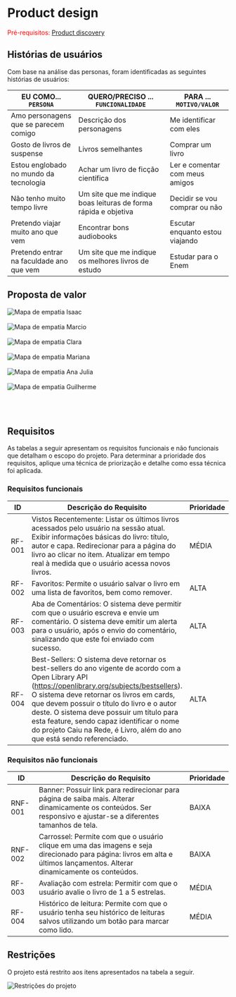 # Product design

<span style="color:red">Pré-requisitos: <a href="02-Product-discovery.md"> Product discovery</a></span>


## Histórias de usuários

Com base na análise das personas, foram identificadas as seguintes histórias de usuários:

|EU COMO... `PERSONA`| QUERO/PRECISO ... `FUNCIONALIDADE` |PARA ... `MOTIVO/VALOR`                 |
|--------------------|------------------------------------|----------------------------------------|
|Amo personagens que se parecem comigo  |Descrição dos personagens         | Me identificar com eles |
|Gosto de livros de suspense |Livros semelhantes| Comprar um livro |
|Estou englobado no mundo da tecnologia | Achar um livro de ficção científica | Ler e comentar com meus amigos |
| Não tenho muito tempo livre | Um site que me indique boas leituras de forma rápida e objetiva | Decidir se vou comprar ou não |
| Pretendo viajar muito ano que vem | Encontrar bons audiobooks | Escutar enquanto estou viajando |
| Pretendo entrar na faculdade ano que vem | Um site que me indique os melhores livros de estudo | Estudar para o Enem |


## Proposta de valor


![Mapa de empatia Isaac](images/mapa-de-empatia-isaac.jpg)
<br>
<br>
![Mapa de empatia Marcio](images/mapa-de-empatia-marcio.jpg)
<br>
<br>
![Mapa de empatia Clara](images/mapa-de-empatia-clara.jpg)
<br>
<br>
![Mapa de empatia Mariana](images/mapa-de-empatia-mariana.jpg)
<br>
<br>
![Mapa de empatia Ana Julia](images/mapa-de-empatia-ana-julia.jpg)
<br>
<br>
![Mapa de empatia Guilherme](images/mapa-de-empatia-guilherme.jpg)
<br>
<br>
<br>
<br>

## Requisitos

As tabelas a seguir apresentam os requisitos funcionais e não funcionais que detalham o escopo do projeto. Para determinar a prioridade dos requisitos, aplique uma técnica de priorização e detalhe como essa técnica foi aplicada.

### Requisitos funcionais
| ID     | Descrição do Requisito                                   | Prioridade |
| ------ | ---------------------------------------------------------- | ---------- |
| RF-001 | Vistos Recentemente: Listar os últimos livros acessados pelo usuário na sessão atual. Exibir informações básicas do livro: título, autor e сара. Redirecionar para a página do livro ao clicar no item. Atualizar em tempo real à medida que o usuário acessa novos livros. | MÉDIA      |
| RF-002 | Favoritos: Permite o usuário salvar o livro em uma lista de favoritos, bem como remover. | ALTA     |
| RF-003 | Aba de Comentários: O sistema deve permitir com que o usuário escreva e envie um comentário. O sistema deve emitir um alerta para o usuário, após o envio do comentário, sinalizando que este foi enviado com sucesso. | ALTA |
| RF-004 | Best-Sellers: O sistema deve retornar os best-sellers do ano vigente de acordo com a Open Library API (https://openlibrary.org/subjects/bestsellers). O sistema deve retornar os livros em cards, que devem possuir o título do livro e o autor deste. O sistema deve possuir um título para esta feature, sendo capaz identificar o nome do projeto Caiu na Rede, é Livro, além do ano que está sendo referenciado. | ALTA |

### Requisitos não funcionais
| ID      | Descrição do Requisito                                                              | Prioridade |
| ------- | ------------------------------------------------------------------------------------- | ---------- |
| RNF-001 | Banner: Possuir link para redirecionar para página de saiba mais. Alterar dinamicamente os conteúdos. Ser responsivo e ajustar-se a diferentes tamanhos de tela. | BAIXA     |
| RNF-002 | Carrossel: Permite com que o usuário clique em uma das imagens e seja direcionado para página: livros em alta e últimos lançamentos. Alterar dinamicamente os conteúdos.        | BAIXA      |
| RF-003 | Avaliação com estrela: Permitir com que o usuário avalie o livro de 1 a 5 estrelas. | MÉDIA |
| RF-004 | Histórico de leitura: Permite com que o usuário tenha seu histórico de leituras salvos utilizando um botão para marcar como lido. | MÉDIA |

## Restrições

O projeto está restrito aos itens apresentados na tabela a seguir.

![Restrições do projeto](images/restricoes.jpg)
